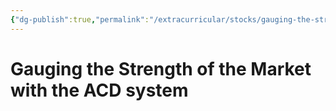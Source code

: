 ```yaml
---
{"dg-publish":true,"permalink":"/extracurricular/stocks/gauging-the-strength-of-the-market-acd-system/","dgHomeLink":true,"dgPassFrontmatter":false,"dgShowLocalGraph":true}
---
```


# Gauging the Strength of the Market with the ACD system
